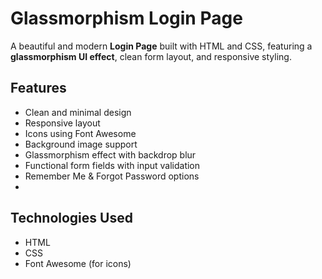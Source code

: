 # Glassmorphism Login Page

A beautiful and modern **Login Page** built with HTML and CSS, featuring a **glassmorphism UI effect**, clean form layout, and responsive styling.

## Features

- Clean and minimal design
- Responsive layout
- Icons using Font Awesome
- Background image support
- Glassmorphism effect with backdrop blur
- Functional form fields with input validation
- Remember Me & Forgot Password options
- 
## Technologies Used

- HTML
- CSS
- Font Awesome (for icons)
